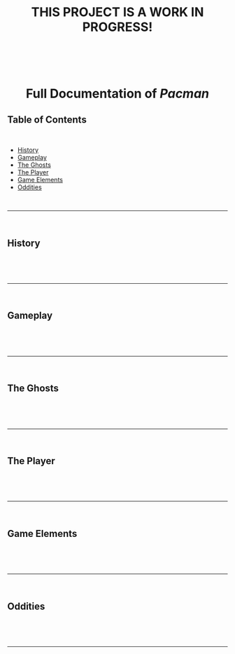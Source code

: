 # <p align="center"><strong>THIS PROJECT IS A WORK IN PROGRESS!</strong></p>
<br><br><br>
# <p align="center">Full Documentation of _Pacman_</p>

## Table of Contents
<br>

- [History](#history)
- [Gameplay](#gameplay)
- [The Ghosts](#the-ghosts)
- [The Player](#the-player)
- [Game Elements](#game-elements)
- [Oddities](#oddities)


<br><hr><br>

## History

&emsp;&emsp;

<br><hr><br>

## Gameplay

&emsp;&emsp;

<br><hr><br>

## The Ghosts

&emsp;&emsp;

<br><hr><br>

## The Player

&emsp;&emsp;

<br><hr><br>

## Game Elements

&emsp;&emsp;

<br><hr><br>

## Oddities

&emsp;&emsp;

<br><hr><br>
 